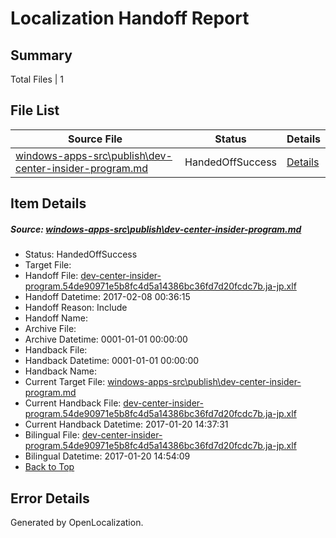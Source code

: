 # <a name='report-top'></a> Localization Handoff Report

## Summary
 Total Files | 1

## File List
 Source File | Status | Details 
 ----------- | ------ | ------- 
 [windows-apps-src\publish\dev-center-insider-program.md](https://cpubwin.visualstudio.com/windows-uwp/_git/windows-uwp/commit/b14cb95ea5aeba85c3db6c5f74c86f01b177a336?path=windows-apps-src%2Fpublish%2Fdev-center-insider-program.md&_a=contents) | HandedOffSuccess | [Details](#9076c8ecc81f9dfd691e6b425f7dedca88c5b5704814)

## Item Details
##### <a name='9076c8ecc81f9dfd691e6b425f7dedca88c5b5704814'></a> Source: [windows-apps-src\publish\dev-center-insider-program.md](https://cpubwin.visualstudio.com/windows-uwp/_git/windows-uwp/commit/b14cb95ea5aeba85c3db6c5f74c86f01b177a336?path=windows-apps-src%2Fpublish%2Fdev-center-insider-program.md&_a=contents)
* Status: HandedOffSuccess
* Target File: 
* Handoff File: [dev-center-insider-program.54de90971e5b8fc4d5a14386bc36fd7d20fcdc7b.ja-jp.xlf](https://cpubwin.visualstudio.com/windows-uwp/_git/WDCLib.handoff/commit/87c7db02a819dbe8be6ce6e22fbd1ea313334e5b?path=ol-handoff%2Fcpubwin%2Fwindows-uwp.ja-jp%2Fmaster%2Fdev-center-insider-program.54de90971e5b8fc4d5a14386bc36fd7d20fcdc7b.ja-jp.xlf&_a=contents)
* Handoff Datetime: 2017-02-08 00:36:15
* Handoff Reason: Include
* Handoff Name: 
* Archive File: 
* Archive Datetime: 0001-01-01 00:00:00
* Handback File: 
* Handback Datetime: 0001-01-01 00:00:00
* Handback Name: 
* Current Target File: [windows-apps-src\publish\dev-center-insider-program.md](https://cpubwin.visualstudio.com/windows-uwp/_git/windows-uwp.ja-jp/commit/2b5b3ef34252ff4a6bf4187cd69d797e01aa4352?path=windows-apps-src%2Fpublish%2Fdev-center-insider-program.md&_a=contents)
* Current Handback File: [dev-center-insider-program.54de90971e5b8fc4d5a14386bc36fd7d20fcdc7b.ja-jp.xlf](https://cpubwin.visualstudio.com/windows-uwp/_git/WDCLib.handback/commit/f4949b6a371ff9640aa76dfd4ccf284889b93315?path=ol-handback%2Fcpubwin%2Fwindows-uwp.ja-jp%2Fmaster%2Fdev-center-insider-program.54de90971e5b8fc4d5a14386bc36fd7d20fcdc7b.ja-jp.xlf&_a=contents)
* Current Handback Datetime: 2017-01-20 14:37:31
* Bilingual File: [dev-center-insider-program.54de90971e5b8fc4d5a14386bc36fd7d20fcdc7b.ja-jp.xlf](https://cpubwin.visualstudio.com/windows-uwp/_git/WDCLib.handback/commit/f4949b6a371ff9640aa76dfd4ccf284889b93315?path=ol-handback%2Fcpubwin%2Fwindows-uwp.ja-jp%2Fmaster%2Fdev-center-insider-program.54de90971e5b8fc4d5a14386bc36fd7d20fcdc7b.ja-jp.xlf&_a=contents)
* Bilingual Datetime: 2017-01-20 14:54:09
* [Back to Top](#report-top)


## Error Details

Generated by OpenLocalization.
